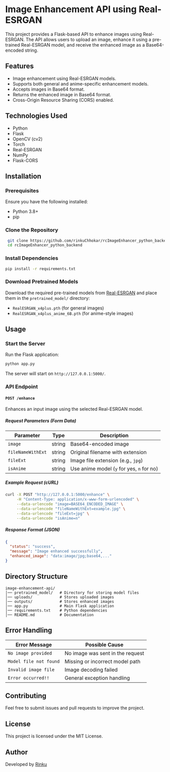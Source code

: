 # Image Enhancement API using Real-ESRGAN

This project provides a Flask-based API to enhance images using Real-ESRGAN. The API allows users to upload an image, enhance it using a pre-trained Real-ESRGAN model, and receive the enhanced image as a Base64-encoded string.

## Features

- Image enhancement using Real-ESRGAN models.
- Supports both general and anime-specific enhancement models.
- Accepts images in Base64 format.
- Returns the enhanced image in Base64 format.
- Cross-Origin Resource Sharing (CORS) enabled.

## Technologies Used

- Python
- Flask
- OpenCV (cv2)
- Torch
- Real-ESRGAN
- NumPy
- Flask-CORS

## Installation

### Prerequisites

Ensure you have the following installed:

- Python 3.8+
- pip

### Clone the Repository

```sh
 git clone https://github.com/rinkuChhokar/rcImageEnhancer_python_backend.git
 cd rcImageEnhancer_python_backend
```

### Install Dependencies

```sh
pip install -r requirements.txt
```

### Download Pretrained Models

Download the required pre-trained models from [Real-ESRGAN](https://github.com/xinntao/Real-ESRGAN) and place them in the `pretrained_model/` directory:

- `RealESRGAN_x4plus.pth` (for general images)
- `RealESRGAN_x4plus_anime_6B.pth` (for anime-style images)

## Usage

### Start the Server

Run the Flask application:

```sh
python app.py
```

The server will start on `http://127.0.0.1:5000/`.

### API Endpoint

#### `POST /enhance`

Enhances an input image using the selected Real-ESRGAN model.

##### Request Parameters (Form Data)

| Parameter         | Type   | Description                               |
| ----------------- | ------ | ----------------------------------------- |
| `image`           | string | Base64-encoded image                      |
| `fileNameWithExt` | string | Original filename with extension          |
| `fileExt`         | string | Image file extension (e.g., `jpg`)        |
| `isAnime`         | string | Use anime model (`y` for yes, `n` for no) |

##### Example Request (cURL)

```sh
curl -X POST "http://127.0.0.1:5000/enhance" \
     -H "Content-Type: application/x-www-form-urlencoded" \
     --data-urlencode "image=BASE64_ENCODED_IMAGE" \
     --data-urlencode "fileNameWithExt=example.jpg" \
     --data-urlencode "fileExt=jpg" \
     --data-urlencode "isAnime=n"
```

##### Response Format (JSON)

```json
{
  "status": "success",
  "message": "Image enhanced successfully",
  "enhanced_image": "data:image/jpg;base64,..."
}
```

## Directory Structure

```
image-enhancement-api/
│── pretrained_model/   # Directory for storing model files
│── uploads/            # Stores uploaded images
│── outputs/            # Stores enhanced images
│── app.py              # Main Flask application
│── requirements.txt    # Python dependencies
│── README.md           # Documentation
```

## Error Handling

| Error Message          | Possible Cause                   |
| ---------------------- | -------------------------------- |
| `No image provided`    | No image was sent in the request |
| `Model file not found` | Missing or incorrect model path  |
| `Invalid image file`   | Image decoding failed            |
| `Error occurred!!`     | General exception handling       |

## Contributing

Feel free to submit issues and pull requests to improve the project.

## License

This project is licensed under the MIT License.

## Author

Developed by [Rinku](https://github.com/rinkuChhokar)
